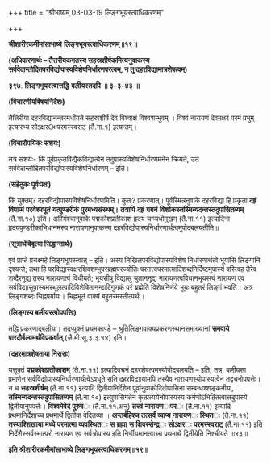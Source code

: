 +++
title = "श्रीभाष्यम् 03-03-19 लिङ्गभूयस्त्वाधिकरणम्"

+++


**श्रीशारीरकमीमांसाभाष्ये** **लिङ्गभूयस्त्वाधिकरणम्॥१९॥**

**(अधिकरणार्थः – तैत्तरीयकगतस्य सहस्रशीर्षकमित्यनुवाकस्य सर्ववेदान्तोदितपरविद्योपास्यविशेषनिर्धारणपरत्वम्, न तु दहरविद्यामात्रशेषत्वम्)**

**३९७**. **लिङ्गभूयस्त्वात्तद्धि** **बलीयस्तदपि** **॥** **३**–**३**–**४३** **॥**

**(विचारणीयविषयनिर्देशः)**

तैत्तिरीया दहरविद्यानन्तरमधीयते सहस्रशीर्षं देवं विश्वाक्षं विश्वशम्भुवम् । विश्वं नारायणं देवमक्षरं परमं प्रभुम् इत्यारभ्य सोऽक्षर**ः** परमस्स्वराट् (तै.ना.१) इत्यन्तम्।

**(विचारौपयिकः संशयः)**

तत्र संशयः- किं पूर्वप्रकृतविद्यैकविद्यात्वेन तदुपास्यविशेषनिर्धारणमनेन क्रियते, उत सर्ववेदान्तोदितपरविद्योपास्यविशेषनिर्धारणम् – इति।

**(सहेतुकः पूर्वःपक्षः)**

किं युक्तम्? दहरविद्योपास्यविशेषनिर्धारणमिति। कुतः? प्रकरणात्। पूर्वस्मिन्ननुवाके दहरविद्या हि प्रकृता **दह्रं** **विपाप्मं** **परवेश्मभूतं** **यत्पुण्डरीकं** **पुरमध्यसंस्थम्।** **तत्रापि** **दह्रं** **गगनं** **विशोकस्तस्मिन्यदन्तस्तदुपासितव्यम्** (तै.ना.१०) इति। अस्मिंश्चानुवाके पद्मकोशप्रतीकाशं हृदयं चाप्यधोमुखम् (तै.ना.११) इत्यादिना हृदयपुण्डरीकाभिधानमस्य नारायणानुवाकस्य दहरविद्योपास्यनिर्धारणार्थत्वमुपोद्बलयतीति॥

**(सूत्रार्थविवृत्या सिद्धान्तार्थः)**

एवं प्राप्ते प्रचक्ष्महे लिङ्गभूयस्त्वात् – इति। अस्य निखिलपरविद्योपास्यविशेष निर्धारणार्थत्वे भूयांसि लिङ्गानि दृश्यन्ते; तथा हि परविद्यास्वक्षरशिवशम्भुपरब्रह्मपरज्योतिः परतत्त्वपरमात्मादिशब्दनिर्दिष्टमुपास्यं वस्त्विह तैरेव शब्दैरनूद्य तस्य नारायणत्वं विधीयते; भूयसीषु विद्यासु श्रुताननूद्य नारायणत्वविधानभूयस्त्वं नारायण एव सर्वविद्यासूपास्यमस्थूलत्वादिविशेषितानन्दादिगुणकं परं ब्रह्मेति विशेषनिर्णये भूयः बहुतरं लिङ्गं भवति। अत्र लिङ्गशब्दः चिह्नपर्यायः। चिह्नभूतं वाक्यं बहुतरमस्तीत्यर्थः।

**(लिङ्गस्य बलीयस्त्वोपपत्तिः)**

तद्धि प्रकरणाद्बलीयः। तदप्युक्तं प्रथमकाण्डे – श्रुतिलिङ्गवाक्यप्रकरणस्थानसमाख्यानां **समवाये** **पारदौर्बल्यमर्थविप्रकर्षात्** (जै.मी.सू.३.३.१४) इति।

**(दहरमात्रशेषताया निरासः)**

यत्तूक्तं **पद्मकोशप्रतीकाशम्** (तै.ना.११) इत्यादिवचनं दहरशेषत्वमस्योपोद्बलयति – इति; तन्न, बलीयसा प्रमाणेन सर्वविद्योपास्यनिर्धारणार्थत्वेऽवधृते सति दहरविद्यायामपि तस्यैव नारायणस्योपास्यत्वेन तद्वचनोपपत्तेः। न च **सहस्रशीर्षम्** (तै.ना.११) इत्यादि द्वितीयानिर्देशेन पूर्वानुवाकोदितोपासिना सम्बन्धश्शङ्कनीयः,
**तस्मिन्यदन्तस्तदुपासितव्यम्** (तै.ना.१०) इत्युपासिगतेन कृत्प्रत्ययेनोपास्यस्य कर्मणोऽभिहितत्वात्तदुपास्ये द्वितीयानुपपत्तेः। **विश्वमेवेदं** **पुरुष**ः (तै.ना.११.अनु) **तत्त्वं** **नारायण**ः**पर**ः (तै.ना.११) इत्यादि प्रथमानिर्देशाच्च प्रथमार्थे द्वितीया वेदितव्या । **अन्तर्बहिश्च** **तत्सर्वं** **व्याप्य** **नारायण**ः **स्थित**ः (तै.ना.११) **तस्याश्शिखाया** **मध्ये** **परमात्मा** **व्यवस्थित**ः **स** **ब्रह्मा** **स** **शिवस्सेन्द्र**ः **सोऽक्षर**ः **परमस्स्वराट्** (तै.ना.११) इति निर्देशैस्सर्वस्मात्परो नारायण एव सर्वत्रोपास्य इति निर्णीयमानत्वाच्च प्रथमार्थे द्वितीयेति निश्चीयते ॥४३॥

**इति** **श्रीशारीरकमीमांसाभाष्ये** **लिङ्गभूयस्त्वाधिकरणम्॥१९॥**


